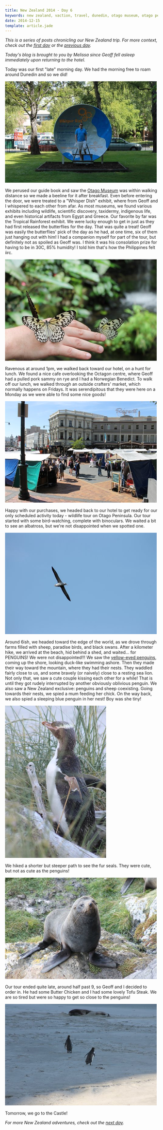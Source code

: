 ```yaml
---
title: New Zealand 2014 - Day 6
keywords: new zealand, vaction, travel, dunedin, otago museum, otago peninsula, tropical rainforest, butterflies, tour, royal albatross, albatross, penguin, yellow-eyed penguin, fur seal, sealion
date: 2014-12-15
template: article.jade
---
```

*This is a series of posts chronicling our New Zealand trip. For more context, check out the [first day][1] or the [previous day][2].*

*Today's blog is brought to you by Melissa since Geoff fell asleep immediately upon returning to the hotel.*

Today was our first "late" morning day. We had the morning free to roam around Dunedin and so we did!

![Whisper Dish at Otago Museum, Dunedin][4]

We perused our guide book and saw the [Otago Museum][3] was within walking distance so we made a beeline for it after breakfast. Even before entering the door, we were treated to a "Whisper Dish" exhibit, where from Geoff and I whispered to each other from afar. As most museums, we found various exhibits including wildlife, scientific discovery, taxidermy, indigenous life, and even historical artifacts from Egypt and Greece. Our favorite by far was the Tropical Rainforest exhibit. We were lucky enough to get in just as they had first released the butterflies for the day. That was quite a treat! Geoff was easily the butterflies' pick of the day as he had, at one time, six of them just hanging out with him! I had a companion myself for part of the tour, but definitely not as spoiled as Geoff was. I think it was his consolation prize for having to be in 30C, 85% humidity! I told him that's how the Philippines felt iirc.

![Butterflies, Tropical Rainforest at Otago Museum, Dunedin][5]

Ravenous at around 1pm, we walked back toward our hotel, on a hunt for lunch. We found a nice cafe overlooking the Octagon centre, where Geoff had a pulled pork sammy on rye and I had a Norwegian Benedict. To walk off our lunch, we walked through an outside crafters' market, which normally happens on Fridays. It was serendipitous that they were here on a Monday as we were able to find some nice goods!

![Market at The Octagon, Dunedin][6]

Happy with our purchases, we headed back to our hotel to get ready for our only scheduled activity today - wildlife tour on Otago Peninsula. Our tour started with some bird-watching, complete with binoculars. We waited a bit to see an albatross, but we're not disappointed when we spotted one.

![Albatross, Otago Peninsula][7]

Around 6ish, we headed toward the edge of the world, as we drove through farms filled with sheep, paradise birds, and black swans. After a kilometer hike, we arrived at the beach, hid behind a shed, and waited... for PENGUINS! We were not disappointed!!! We saw the [yellow-eyed penguins][11], coming up the shore, looking duck-like swimming ashore. Then they made their way toward the mountain, where they had their nests. They waddled fairly close to us, and some bravely (or naively) close to a resting sea lion. Not only that, we saw a cute couple kissing each other for a while! That is until they got rudely interrupted by another obviously oblivious penguin. We also saw a New Zealand exclusive: penguins and sheep coexisting. Going towards their nests, we spied a mum feeding her chick. On the way back, we also spied a sleeping blue penguin in her nest! Boy was she tiny!

![Yellow-eyed Penguin, Otago Peninsula][8]

We hiked a shorter but steeper path to see the fur seals. They were cute, but not as cute as the penguins!

![Fur seal, Otago Peninsula][9]

Our tour ended quite late, around half past 9, so Geoff and I decided to order in. He had some Butter Chicken and I had some lovely Tofu Steak. We are so tired but were so happy to get so close to the penguins!

![Yellow-eyed Penguins approaching a Sealion, Otago Peninsula][10]

Tomorrow, we go to the Castle!

*For more New Zealand adventures, check out the [next day][12].*

[1]: /blog/new-zealand-2014-day-1/
[2]: /blog/new-zealand-2014-day-5/
[3]: http://en.wikipedia.org/wiki/Otago_Museum
[4]: /media/images/nz14/day6/whisper-dish.jpg
[5]: /media/images/nz14/day6/butterflies.jpg
[6]: /media/images/nz14/day6/market.jpg
[7]: /media/images/nz14/day6/albatross.jpg
[8]: /media/images/nz14/day6/penguin.jpg
[9]: /media/images/nz14/day6/fur-seal.jpg
[10]: /media/images/nz14/day6/penguins-sealion.jpg
[11]: http://en.wikipedia.org/wiki/Yellow-eyed_penguin
[12]: /blog/new-zealand-2014-day-7/

